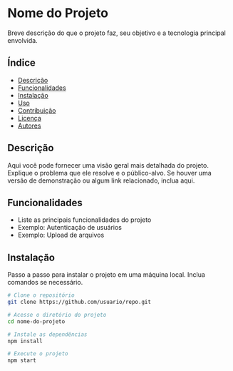 # Nome do Projeto

Breve descrição do que o projeto faz, seu objetivo e a tecnologia principal envolvida.

## Índice
- [Descrição](#descrição)
- [Funcionalidades](#funcionalidades)
- [Instalação](#instalação)
- [Uso](#uso)
- [Contribuição](#contribuição)
- [Licença](#licença)
- [Autores](#autores)

## Descrição
Aqui você pode fornecer uma visão geral mais detalhada do projeto. Explique o problema que ele resolve e o público-alvo. Se houver uma versão de demonstração ou algum link relacionado, inclua aqui.

## Funcionalidades
- Liste as principais funcionalidades do projeto
- Exemplo: Autenticação de usuários
- Exemplo: Upload de arquivos

## Instalação
Passo a passo para instalar o projeto em uma máquina local. Inclua comandos se necessário.

```bash
# Clone o repositório
git clone https://github.com/usuario/repo.git

# Acesse o diretório do projeto
cd nome-do-projeto

# Instale as dependências
npm install

# Execute o projeto
npm start
